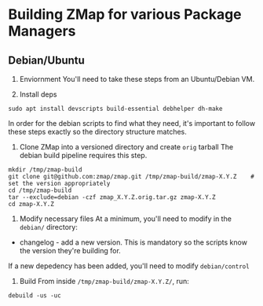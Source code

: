 # Building ZMap for various Package Managers

## Debian/Ubuntu

1. Enviornment
You'll need to take these steps from an Ubuntu/Debian VM.

1. Install deps

```shell
sudo apt install devscripts build-essential debhelper dh-make
```

In order for the debian scripts to find what they need, it's important to follow these steps exactly so the directory structure matches.

1. Clone ZMap into a versioned directory and create `orig` tarball
The debian build pipeline requires this step.
```shell
mkdir /tmp/zmap-build
git clone git@github.com:zmap/zmap.git /tmp/zmap-build/zmap-X.Y.Z    # set the version appropriately
cd /tmp/zmap-build
tar --exclude=debian -czf zmap_X.Y.Z.orig.tar.gz zmap-X.Y.Z
cd zmap-X.Y.Z
```

1. Modify necessary files
At a minimum, you'll need to modify in the `debian/` directory:
- changelog - add a new version. This is mandatory so the scripts know the version they're building for.

If a new depedency has been added, you'll need to modify `debian/control`

1. Build
From inside `/tmp/zmap-build/zmap-X.Y.Z/`, run:
```shell
debuild -us -uc
```
